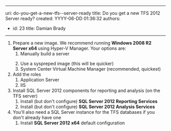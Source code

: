 

---
uri: do-you-get-a-new-tfs--server-ready
title: Do you get a new TFS 2012 Server ready?
created: YYYY-06-DD 01:36:32
authors:
  - id: 23
    title: Damian Brady
---




<span class='intro'> <ol><li>Prepare a new image. We recommend running <strong>Windows 2008 R2 Server x64 </strong>using Hyper-V Manager. Your options are&#58; <ol><li>Manually build a server </li>
<li>Use a&#160;syspreped image (this will be quicker)</li>
<li>System Center Virtual Machine Manager (recommended, quickest)</li></ol></li>
<li>Add the roles <ol><li>Application Server </li>
<li>IIS</li></ol></li>
<li>Install SQL Server 2012 components for reporting and analysis (on the TFS server) <ol><li>Install (but don't configure) <strong>SQL Server 2012 Reporting Services</strong></li>
<li>Install (but don't configure) <strong>SQL Server 2012 Analysis Services</strong></li></ol></li>
<li>You'll also need a SQL Server instance for the TFS databases if you don't already have one <ol><li>Install <strong>SQL Server 2012 x64</strong> default configuration</li></ol></li></ol> </span>




